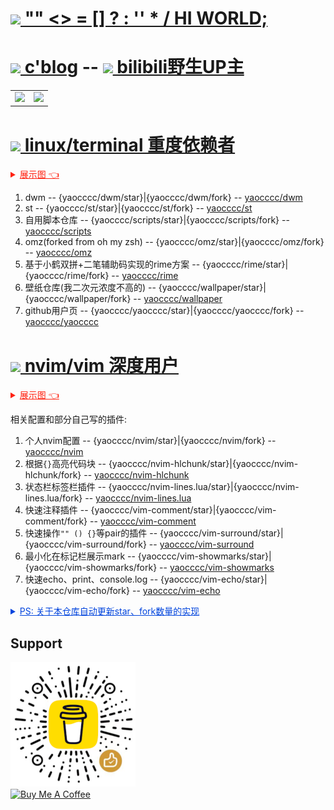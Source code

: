 # [<img src="https://img.icons8.com/ios-filled/36/null/logic-data-types.png"/> "" <> = [] ? : '' * / HI WORLD;](#TOP)

# [<img src="https://img.icons8.com/material-two-tone/24/60AEDE/cloud-link.png"/> c'blog](https://yaocc.cc) -- [<img src="https://img.icons8.com/color/28/bilibili.png"/> bilibili野生UP主](https://space.bilibili.com/303522232/)

<table border="0">
  <tr>
    <td>
      <a href="#TOP">
        <img src="https://github-readme-stats-git-masterrstaa-rickstaa.vercel.app/api/top-langs/?username=yaocccc&layout=compact&hide=VHDL,javascript&langs_count=8&hide_border=true" style="color:gray;cursor:pointer;pointer-events:none;">
      </a>
    </td>
    <td>
      <a href="#TOP">
        <img src="https://github-readme-stats-git-masterrstaa-rickstaa.vercel.app/api?username=yaocccc&count_private=true&show_icons=true&theme=buefy&hide_border=true" style="color:gray;cursor:pointer;pointer-events:none;">
      </a>
    </td>
  </tr>
</table>

# [<img src="https://img.icons8.com/small/24/null/console.png"/> linux/terminal 重度依赖者](https://www.bilibili.com/video/BV1Ef4y1Z7kA)

<details style="cursor: pointer; text-decoration:underline; color: #F21;">
  <summary>展示图 👈</summary>
  
  ![show-linux](./show-linux.gif)

</details>

1. dwm -- {yaocccc/dwm/star}|{yaocccc/dwm/fork} -- [yaocccc/dwm](https://github.com/yaocccc/dwm)
2. st  -- {yaocccc/st/star}|{yaocccc/st/fork} -- [yaocccc/st](https://github.com/yaocccc/st)
3. 自用脚本仓库 -- {yaocccc/scripts/star}|{yaocccc/scripts/fork} -- [yaocccc/scripts](https://github.com/yaocccc/scripts)
4. omz(forked from oh my zsh) -- {yaocccc/omz/star}|{yaocccc/omz/fork} -- [yaocccc/omz](https://github.com/yaocccc/omz)
5. 基于小鹤双拼+二笔辅助码实现的rime方案 -- {yaocccc/rime/star}|{yaocccc/rime/fork} -- [yaocccc/rime](https://github.com/yaocccc/rime)
6. 壁纸仓库(我二次元浓度不高的) -- {yaocccc/wallpaper/star}|{yaocccc/wallpaper/fork} -- [yaocccc/wallpaper](https://github.com/yaocccc/wallpaper)
7. github用户页 -- {yaocccc/yaocccc/star}|{yaocccc/yaocccc/fork} -- [yaocccc/yaocccc](https://github.com/yaocccc/yaocccc)

# [<img src="https://img.icons8.com/external-tal-revivo-filled-tal-revivo/24/null/external-vim-a-highly-configurable-text-editor-for-efficiently-creating-and-changing-any-kind-of-text-logo-filled-tal-revivo.png"/> nvim/vim 深度用户](https://github.com/yaocccc/nvim)

<details style="cursor: pointer; text-decoration:underline; color: #F21;">
  <summary>展示图 👈</summary>
  
  ![show-nvim](./show-nvim.gif)

</details>

相关配置和部分自己写的插件:

1. 个人nvim配置 -- {yaocccc/nvim/star}|{yaocccc/nvim/fork} -- [yaocccc/nvim](https://github.com/yaocccc/nvim)
2. 根据`{}`高亮代码块 -- {yaocccc/nvim-hlchunk/star}|{yaocccc/nvim-hlchunk/fork} -- [yaocccc/nvim-hlchunk](https://github.com/yaocccc/nvim-hlchunk)
3. 状态栏标签栏插件 -- {yaocccc/nvim-lines.lua/star}|{yaocccc/nvim-lines.lua/fork} -- [yaocccc/nvim-lines.lua](https://github.com/yaocccc/nvim-lines.lua)
4. 快速注释插件 -- {yaocccc/vim-comment/star}|{yaocccc/vim-comment/fork} -- [yaocccc/vim-comment](https://github.com/yaocccc/vim-comment)
4. 快速操作`"" () {}`等pair的插件 -- {yaocccc/vim-surround/star}|{yaocccc/vim-surround/fork} -- [yaocccc/vim-surround](https://github.com/yaocccc/vim-surround)
5. 最小化在标记栏展示mark -- {yaocccc/vim-showmarks/star}|{yaocccc/vim-showmarks/fork} -- [yaocccc/vim-showmarks](https://github.com/yaocccc/vim-showmarks)
6. 快速echo、print、console.log -- {yaocccc/vim-echo/star}|{yaocccc/vim-echo/fork} -- [yaocccc/vim-echo](https://github.com/yaocccc/vim-echo)

<details style="cursor: pointer; text-decoration:underline; color: #04D;">
  <summary>PS: 关于本仓库自动更新star、fork数量的实现</summary>

  ---

  主要见以下两个workflow文件 具体见注释  
  更新readme [./github/workflows/up.yml](https://github.com/yaocccc/yaocccc/blob/master/.github/workflows/up.yml)  
  调用更新动作 [./github/workflows/call.yml](https://github.com/yaocccc/yaocccc/blob/master/.github/workflows/call.yml)  

</details>

## Support

<a href="https://www.buymeacoffee.com/yaocccc" target="_blank">
  <img src="https://github.com/yaocccc/yaocccc/raw/master/qr.png">
</a>

<br>

<a href="https://www.buymeacoffee.com/yaocccc" target="_blank">
  <img src="https://cdn.buymeacoffee.com/buttons/v2/default-violet.png" alt="Buy Me A Coffee" style="height: 60px !important;width: 200px !important;" >
</a>
